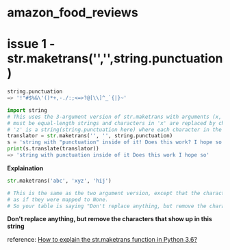 # amazon_food_reviews

# issue 1 -  str.maketrans('','',string.punctuation)
```python
string.punctuation
=> '!"#$%&\'()*+,-./:;<=>?@[\\]^_`{|}~'
```

```python
import string
# This uses the 3-argument version of str.maketrans with arguments (x, y, z) where 'x' and 'y'
# must be equal-length strings and characters in 'x' are replaced by characters in 'y'. 
# 'z' is a string(string.punctuation here) where each character in the string is mapped to None
translator = str.maketrans('', '', string.punctuation)
s = 'string with "punctuation" inside of it! Does this work? I hope so.'
print(s.translate(translator))
=> 'string with punctuation inside of it Does this work I hope so'
```

**Explaination**

```python
str.maketrans('abc', 'xyz', 'hij')

# This is the same as the two argument version, except that the characters from the third string are removed, 
# as if they were mapped to None. 
# So your table is saying "Don't replace anything, but remove the characters that show up in this string".
```
**Don't replace anything, but remove the characters that show up in this string**

reference: [How to explain the str.maketrans function in Python 3.6?](https://stackoverflow.com/questions/41535571/how-to-explain-the-str-maketrans-function-in-python-3-6#41536036)
